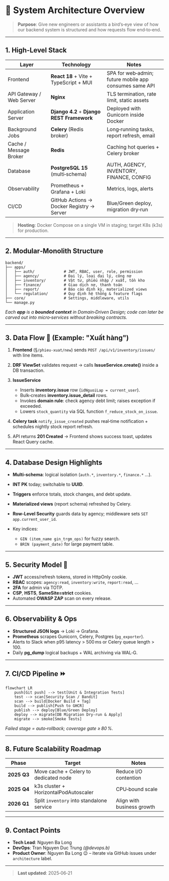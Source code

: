 # 📐 System Architecture Overview

> **Purpose**: Give new engineers or assistants a bird’s‑eye view of how our backend system is structured and how requests flow end‑to‑end.

---

## 1. High‑Level Stack

| Layer                    | Technology                                 | Notes                                                  |
| ------------------------ | ------------------------------------------ | ------------------------------------------------------ |
| Frontend                 | **React 18** + Vite + TypeScript + MUI     | SPA for web‑admin; future mobile app consumes same API |
| API Gateway / Web Server | **Nginx**                                  | TLS termination, rate limit, static assets             |
| Application Server       | **Django 4.2** + **Django REST Framework** | Deployed with Gunicorn inside Docker                   |
| Background Jobs          | **Celery** (Redis broker)                  | Long‑running tasks, report refresh, email              |
| Cache / Message Broker   | **Redis**                                  | Caching hot queries + Celery broker                    |
| Database                 | **PostgreSQL 15** (multi‑schema)           | AUTH, AGENCY, INVENTORY, FINANCE, CONFIG               |
| Observability            | Prometheus + Grafana + Loki                | Metrics, logs, alerts                                  |
| CI/CD                    | GitHub Actions → Docker Registry → Server  | Blue/Green deploy, migration dry‑run                   |

> **Hosting**: Docker Compose on a single VM in staging; target K8s (k3s) for production.

---

## 2. Modular‑Monolith Structure

```
backend/
├── apps/
│   ├── auth/             # JWT, RBAC, user, role, permission
│   ├── agency/           # Đại lý, loại đại lý, công nợ
│   ├── inventory/        # Vật tư, phiếu nhập / xuất, tồn kho
│   ├── finance/          # Giao dịch nợ, thanh toán
│   ├── report/           # Báo cáo định kỳ, materialized views
│   └── regulation/       # Quy định hệ thống & feature flags
├── core/                 # Settings, middleware, utils
└── manage.py
```

*Each **********app********** is a **********bounded context********** in Domain‑Driven Design; code can later be carved out into micro‑services without breaking contracts.*

---

## 3. Data Flow 🚚  (Example: "Xuất hàng")

1. **Frontend** (§`/phieu-xuat/new`) sends `POST /api/v1/inventory/issues/` with line items.
2. **DRF ViewSet** validates request → calls **IssueService.create()** inside a DB transaction.
3. **IssueService**

   * Inserts **inventory.issue** row (`idNguoiLap = current_user`).
   * Bulk‑creates **inventory.issue\_detail** rows.
   * Invokes **domain rule**: check agency debt limit; raises exception if exceeded.
   * Lowers `stock_quantity` via SQL function `f_reduce_stock_on_issue`.
4. **Celery task** `notify_issue_created` pushes real‑time notification + schedules nightly stock report refresh.
5. API returns **201 Created** → Frontend shows success toast, updates React Query cache.

---

## 4. Database Design Highlights

* **Multi‑schema**: logical isolation (`auth.*`, `inventory.*`, `finance.*` …).
* **INT PK** today; switchable to **UUID**.
* **Triggers** enforce totals, stock changes, and debt update.
* **Materialized views** (report schema) refreshed by Celery.
* **Row‑Level Security** guards data by agency; middleware sets `SET app.current_user_id`.
* Key indices:

  * `GIN (item_name gin_trgm_ops)` for fuzzy search.
  * `BRIN (payment_date)` for large payment table.

---

## 5. Security Model 🔐

* **JWT** access/refresh tokens, stored in HttpOnly cookie.
* **RBAC** scopes: `agency:read`, `inventory:write`, `report:read`, …
* **2FA** for admin via TOTP.
* **CSP**, **HSTS**, **SameSite=strict** cookies.
* Automated **OWASP ZAP** scan on every release.

---

## 6. Observability & Ops

* **Structured JSON logs** → Loki → Grafana.
* **Prometheus** scrapes Gunicorn, Celery, Postgres (`pg_exporter`).
* Alerts to Slack when p95 latency > 500 ms or Celery queue length > 100.
* Daily **pg\_dump** logical backups + WAL archiving via WAL‑G.

---

## 7. CI/CD Pipeline ⏩

```mermaid
flowchart LR
    push[Git push] --> test[Unit & Integration Tests]
    test --> scan[Security Scan / Bandit]
    scan --> build[Docker Build + Tag]
    build --> publish[Push to GHCR]
    publish --> deploy[Blue/Green Deploy]
    deploy --> migrate[DB Migration Dry‑run & Apply]
    migrate --> smoke[Smoke Tests]
```

*Failed stage = auto‑rollback; coverage gate ≥ 80 %.*

---

## 8. Future Scalability Roadmap

| Phase       | Target                                    | Notes                      |
| ----------- | ----------------------------------------- | -------------------------- |
| **2025 Q3** | Move cache + Celery to dedicated node     | Reduce I/O contention      |
| **2025 Q4** | k3s cluster + HorizontalPodAutoscaler     | CPU‑bound scale            |
| **2026 Q1** | Split `inventory` into standalone service | Align with business growth |

---

## 9. Contact Points

* **Tech Lead**: Nguyen Ba Long
* **DevOps**: Tran Nguyen Duc Trung *(@devops.b)*
* **Product Owner**: Nguyen Ba Long 😉 – iterate via GitHub issues under `architecture` label.

---

> **Last updated**: 2025‑06‑21
